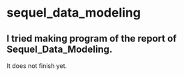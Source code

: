 # sequel_data_modeling
## I tried making program of the report of Sequel_Data_Modeling.
It does not finish yet.

